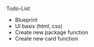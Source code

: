 Todo-List
- Blueprint
- UI basis (html, css)
- Create new package function
- Create new card function
